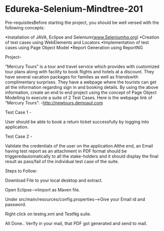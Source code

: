 # Edureka-Selenium-Mindtree-201

Pre-requisitesBefore starting the project, you should be well versed with the following concepts: 

•Installation of JAVA, Eclipse and Selenium(www.Seleniumhq.org)
•Creation of test cases using WebElements and Locators
•Implementation of test cases using Page Object Model
•Report Generation using ReportNG

Project-

“Mercury Tours” is a tour and travel service which provides with customized tour plans along with facility to book flights and hotels at a discount. They have several vacation packages for families as well as friendswith complimentary surprises. They have a webpage where the tourists can get all the information regarding sign in and booking details. By using the above information, create an end to end project using the concept of Page Object Modelling to execute a suite of 2 Test Cases. Here is the webpage link of “Mercury Tours”: -http://newtours.demoaut.com

Test Case 1 -

User should be able to book a return ticket successfully by logging into application.

Test Case 2 -

Validate the credentials of the user on the application.Atthe end, an Email having test report as an attachment in PDF format should be triggeredautomatically to all the stake-holders and it should display the final result as pass/fail of the individual test case of the suite.

Steps to Follow:

Download File to your local desktop and extract.

Open Eclipse-->Import as Maven file.

Under src/main/resources/config.properties-->Give your Email id and password.

Right click on  testng.xml and TestNg suite. 

All Done.. Verify in your mail, that PDF got generated and send to mail.

